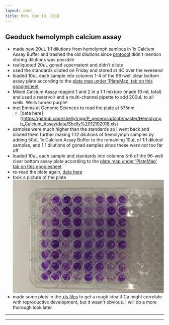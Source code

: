 ```yaml
---
layout: post
title: Mon. Dec 10, 2018
---
```


## Geoduck hemolymph calcium assay

- made new 20uL 1:1 dilutions from hemolymph samlpes in 1x Calcium Assay Buffer and trashed the old dilutions since [protocol](https://github.com/RobertsLab/resources/blob/master/protocols/Commercial_Protocols/Caymen_CalciumAssayKit_96well.pdf) didn't mention storing dilutions was possible
- realiquoted 20uL gonad supernatent and didn't dilute 
- used the standards diluted on Friday and stored at 4C over the weekend
- loaded 10uL each sample into columns 1-4 of the 96-well clear bottom assay plate according to the [plate map under 'PlateMap' tab on this googlesheet](https://docs.google.com/spreadsheets/d/10PyIMrQopm2fmHF9SQpbmliy37cE41-oJ-s-NlxrFUQ/edit?usp=sharing)
- Mixed Calcium Assay reagent 1 and 2 in a 1:1 mixture (made 10 mL total) and used a reservoir and a multi-channel pipette to add 200uL to all wells. Wells tunred purple!
- met Emma at Genome Sciences to read the plate at 575nm 
	- [data here]((https://github.com/shellytrigg/P_generosa/blob/master/Hemolymph_Calcium_Assay/data/Shelly%2012102018.xls)
- samples were much higher than the standards so I went back and diluted them further making 1:12 dilutions of hemolymph samples by adding 50uL 1x Calcium Assay Buffer to the remaining 10uL of 1:1 diluted samples, and 1:1 dilutions of gonad samples since these were not too far off
- loaded 10uL each sample and standards into columns 5-8 of the 96-well clear bottom assay plate according to the [plate map under 'PlateMap' tab on this googlesheet](https://docs.google.com/spreadsheets/d/10PyIMrQopm2fmHF9SQpbmliy37cE41-oJ-s-NlxrFUQ/edit?usp=sharing)
- re-read the plate again, [data here](https://github.com/shellytrigg/P_generosa/blob/master/Hemolymph_Calcium_Assay/data/Shelly%2012102018%20plate2.xls)
- took a picture of the plate  
![](https://github.com/shellytrigg/P_generosa/blob/master/Hemolymph_Calcium_Assay/img/IMG_20181210_112702.jpg)
- made some plots in the [xls files](https://github.com/shellytrigg/P_generosa/tree/master/Hemolymph_Calcium_Assay/data) to get a rough idea if Ca might correlate with reproductive development, but it wasn't obvious. I will do a more thorough look later. 


----
****